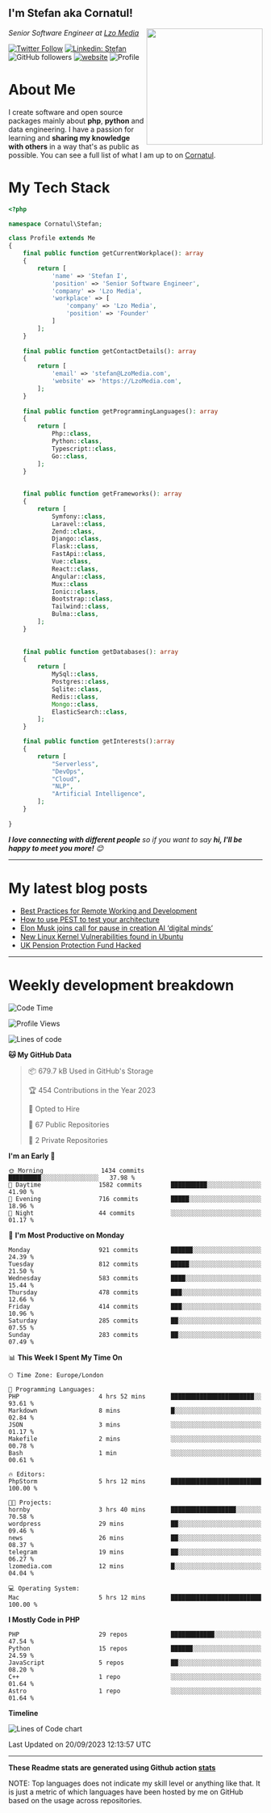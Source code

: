 <h2>I'm Stefan aka Cornatul! </h2>
<img align='right' src="https://i.giphy.com/media/YePKU8cVoIF3afvi8s/giphy.webp" width="230">
<p><em>Senior Software Engineer at <a href="https:/lzomedia.com/">Lzo Media
</a>
</em></p>

[![Twitter Follow](https://img.shields.io/twitter/follow/cornatul?label=Follow)](https://twitter.com/intent/follow?screen_name=cornatul)
[![Linkedin: Stefan](https://img.shields.io/badge/cornatul-blue?style=flat-square&logo=Linkedin&logoColor=white&link=https://www.linkedin.com/in/cornatul/)](https://www.linkedin.com/in/cornatul/)
![GitHub followers](https://img.shields.io/github/followers/cornatul?label=Follow&style=social)
[![website](https://img.shields.io/badge/Website-46a2f1.svg?&style=flat-square&logo=Google-Chrome&logoColor=white&link=https://cornatul.com/)](https://cornatul.com/)
![Profile](https://visitor-badge.glitch.me/badge?page_id=cornatul.cornatul)



# About Me
I create software and open source packages mainly about **php**, **python** and data engineering. 
I have a passion for learning and **sharing my knowledge with others** in a way that's as public as possible. 
You can see a full list of what I am up to on [Cornatul](https://lzomedia.com).


# My Tech Stack

```php
<?php

namespace Cornatul\Stefan;

class Profile extends Me
{
    final public function getCurrentWorkplace(): array
    {
        return [
            'name' => 'Stefan I',
            'position' => 'Senior Software Engineer',
            'company' => 'Lzo Media',
            'workplace' => [
                'company' => 'Lzo Media',
                'position' => 'Founder'         
            ]
        ];
    }
    
    final public function getContactDetails(): array
    {
        return [
            'email' => 'stefan@LzoMedia.com',
            'website' => 'https://LzoMedia.com',
        ];
    }
    
    final public function getProgrammingLanguages(): array
    {
        return [
            Php::class,
            Python::class,
            Typescript::class,
            Go::class,
        ];
    }
    
    
    final public function getFrameworks(): array
    {
        return [
            Symfony::class,
            Laravel::class,
            Zend::class,
            Django::class,
            Flask::class,
            FastApi::class,
            Vue::class,
            React::class,
            Angular::class,
            Mux::class
            Ionic::class,
            Bootstrap::class,
            Tailwind::class,
            Bulma::class,
        ];
    }
    
    
    final public function getDatabases(): array
    {
        return [
            MySql::class,
            Postgres::class,
            Sqlite::class,
            Redis::class,
            Mongo::class,
            ElasticSearch::class,
        ];
    }

    final public function getInterests():array
    {
        return [
            "Serverless",
            "DevOps",
            "Cloud",
            "NLP",
            "Artificial Intelligence",
        ];
    }
   
}
```
 <em><b>I love connecting with different people</b> so if you want to say <b>hi, I'll be happy to meet you more!</b> 😊</em>

---
# My latest blog posts
<!-- BLOG-POST-LIST:START -->
- [Best Practices for Remote Working and Development](https://lzomedia.com/best-practices-for-remote-working-and-development/)
- [How to use PEST to test your architecture](https://lzomedia.com/how-to-use-pest-to-test-your-architecture/)
- [Elon Musk joins call for pause in creation  AI ‘digital minds’](https://lzomedia.com/elon-musk-joins-call-for-pause-in-creation-ai-digital-minds/)
- [New Linux Kernel Vulnerabilities found in Ubuntu](https://lzomedia.com/linux-kernel-vulnerabilities-in-ubuntu/)
- [UK Pension Protection Fund Hacked](https://lzomedia.com/uk-pension-protection-fund-hacked/)
<!-- BLOG-POST-LIST:END -->

---
# Weekly development breakdown
<!--START_SECTION:waka-->
![Code Time](http://img.shields.io/badge/Code%20Time-267%20hrs%2027%20mins-blue)

![Profile Views](http://img.shields.io/badge/Profile%20Views-0-blue)

![Lines of code](https://img.shields.io/badge/From%20Hello%20World%20I%27ve%20Written-17.5%20million%20lines%20of%20code-blue)

**🐱 My GitHub Data** 

> 📦 679.7 kB Used in GitHub's Storage 
 > 
> 🏆 454 Contributions in the Year 2023
 > 
> 💼 Opted to Hire
 > 
> 📜 67 Public Repositories 
 > 
> 🔑 2 Private Repositories 
 > 
**I'm an Early 🐤** 

```text
🌞 Morning                1434 commits        █████████░░░░░░░░░░░░░░░░   37.98 % 
🌆 Daytime                1582 commits        ██████████░░░░░░░░░░░░░░░   41.90 % 
🌃 Evening                716 commits         █████░░░░░░░░░░░░░░░░░░░░   18.96 % 
🌙 Night                  44 commits          ░░░░░░░░░░░░░░░░░░░░░░░░░   01.17 % 
```
📅 **I'm Most Productive on Monday** 

```text
Monday                   921 commits         ██████░░░░░░░░░░░░░░░░░░░   24.39 % 
Tuesday                  812 commits         █████░░░░░░░░░░░░░░░░░░░░   21.50 % 
Wednesday                583 commits         ████░░░░░░░░░░░░░░░░░░░░░   15.44 % 
Thursday                 478 commits         ███░░░░░░░░░░░░░░░░░░░░░░   12.66 % 
Friday                   414 commits         ███░░░░░░░░░░░░░░░░░░░░░░   10.96 % 
Saturday                 285 commits         ██░░░░░░░░░░░░░░░░░░░░░░░   07.55 % 
Sunday                   283 commits         ██░░░░░░░░░░░░░░░░░░░░░░░   07.49 % 
```


📊 **This Week I Spent My Time On** 

```text
🕑︎ Time Zone: Europe/London

💬 Programming Languages: 
PHP                      4 hrs 52 mins       ███████████████████████░░   93.61 % 
Markdown                 8 mins              █░░░░░░░░░░░░░░░░░░░░░░░░   02.84 % 
JSON                     3 mins              ░░░░░░░░░░░░░░░░░░░░░░░░░   01.17 % 
Makefile                 2 mins              ░░░░░░░░░░░░░░░░░░░░░░░░░   00.78 % 
Bash                     1 min               ░░░░░░░░░░░░░░░░░░░░░░░░░   00.61 % 

🔥 Editors: 
PhpStorm                 5 hrs 12 mins       █████████████████████████   100.00 % 

🐱‍💻 Projects: 
hornby                   3 hrs 40 mins       ██████████████████░░░░░░░   70.58 % 
wordpress                29 mins             ██░░░░░░░░░░░░░░░░░░░░░░░   09.46 % 
news                     26 mins             ██░░░░░░░░░░░░░░░░░░░░░░░   08.37 % 
telegram                 19 mins             ██░░░░░░░░░░░░░░░░░░░░░░░   06.27 % 
lzomedia.com             12 mins             █░░░░░░░░░░░░░░░░░░░░░░░░   04.04 % 

💻 Operating System: 
Mac                      5 hrs 12 mins       █████████████████████████   100.00 % 
```

**I Mostly Code in PHP** 

```text
PHP                      29 repos            ████████████░░░░░░░░░░░░░   47.54 % 
Python                   15 repos            ██████░░░░░░░░░░░░░░░░░░░   24.59 % 
JavaScript               5 repos             ██░░░░░░░░░░░░░░░░░░░░░░░   08.20 % 
C++                      1 repo              ░░░░░░░░░░░░░░░░░░░░░░░░░   01.64 % 
Astro                    1 repo              ░░░░░░░░░░░░░░░░░░░░░░░░░   01.64 % 
```



**Timeline**

![Lines of Code chart](https://raw.githubusercontent.com/Cornatul/Cornatul/master/assets/bar_graph.png)


 Last Updated on 20/09/2023 12:13:57 UTC
<!--END_SECTION:waka-->


---


**These Readme stats are generated using Github action [stats](https://github.com/cornatul/stats)**

NOTE: Top languages does not indicate my skill level or anything like that. 
It is just a metric of which languages have been hosted by me on GitHub based on the usage across repositories. 
